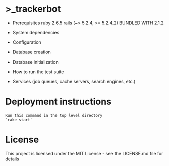 # >_trackerbot

* Prerequisites
    ruby 2.6.5
    rails (~> 5.2.4, >= 5.2.4.2)
    BUNDLED WITH 2.1.2

* System dependencies


* Configuration

* Database creation

* Database initialization

* How to run the test suite

* Services (job queues, cache servers, search engines, etc.)

# Deployment instructions
    Run this command in the top level directory
    `rake start`
# License
This project is licensed under the MIT License - see the LICENSE.md file for details
